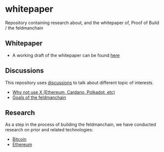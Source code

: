 # whitepaper

Repository containing research about, and the whitepaper of, Proof of Build / the feldmanchain 

## Whitepaper

* A working draft of the whitepaper can be found [here](/whitepaper.md)

## Discussions

This repository uses [discussions](https://github.com/feldmanchain/whitepaper/discussions) to talk about different topic of interests.

* [Why not use X (Ethereum, Cardano, Polkadot, etc)](https://github.com/feldmanchain/whitepaper/discussions/1)
* [Goals of the feldmanchain](https://github.com/feldmanchain/whitepaper/discussions/3)

## Research

As a step in the process of building the feldmanchain, we have conducted research on prior and related technologies:

* [Bitcoin](/research/bitcoin.md)
* [Ethereum](/research/ethereum.md)